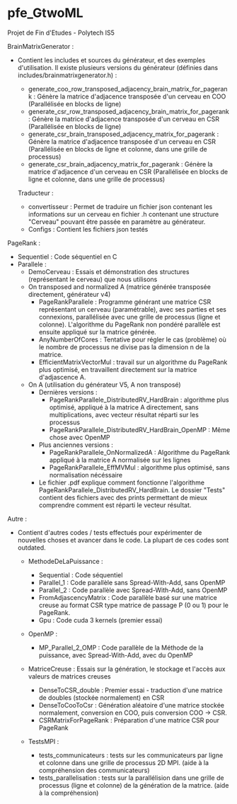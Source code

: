 # pfe_GtwoML
Projet de Fin d'Etudes - Polytech IS5

BrainMatrixGenerator :
- Contient les includes et sources du générateur, et des exemples d'utilisation. Il existe plusieurs versions du générateur (définies dans includes/brainmatrixgenerator.h) :
	- generate_coo_row_transposed_adjacency_brain_matrix_for_pagerank : Génère la matrice d'adjacence transposée d'un cerveau en COO (Parallélisée en blocks de ligne)
	- generate_csr_row_transposed_adjacency_brain_matrix_for_pagerank : Génère la matrice d'adjacence transposée d'un cerveau en CSR (Parallélisée en blocks de ligne)
	- generate_csr_brain_transposed_adjacency_matrix_for_pagerank : Génère la matrice d'adjacence transposée d'un cerveau en CSR (Parallélisée en blocks de ligne et colonne, dans une grille de processus)
	- generate_csr_brain_adjacency_matrix_for_pagerank : Génère la matrice d'adjacence d'un cerveau en CSR (Parallélisée en blocks de ligne et colonne, dans une grille de processus)

	Traducteur :
	- convertisseur : Permet de traduire un fichier json contenant les informations sur un cerveau en fichier .h contenant une structure "Cerveau" pouvant être passée en paramètre au générateur.
	- Configs : Contient les fichiers json testés

PageRank :
- Sequentiel : Code séquentiel en C
- Parallele :
	- DemoCerveau : Essais et démonstration des structures (représentant le cerveau) que nous utilisons
	- On transposed and normalized A (matrice générée transposée directement, générateur v4)
		- PageRankParallele : Programme générant une matrice CSR représentant un cerveau (paramétrable), avec ses parties et ses connexions, parallélisée avec une grille de processus (ligne et colonne).
		L'algorithme du PageRank non pondéré parallèle est ensuite appliqué sur la matrice générée.
		- AnyNumberOfCores : Tentative pour régler le cas (problème) où le nombre de processus ne divise pas la dimension n de la matrice.
		- EfficientMatrixVectorMul : travail sur un algorithme du PageRank plus optimisé, en travaillent directement sur la matrice d'adjascence A.
	- On A (utilisation du générateur V5, A non transposé)
		- Dernières versions :
			- PageRankParallele_DistributedRV_HardBrain : algorithme plus optimisé, appliqué à la matrice A directement, sans multiplications, avec vecteur résultat réparti sur les processus
			- PageRankParallele_DistributedRV_HardBrain_OpenMP : Même chose avec OpenMP
		- Plus anciennes versions :
			- PageRankParallele_OnNormalizedA : Algorithme du PageRank appliqué à la matrice A normalisée sur les lignes
			- PageRankParallele_EffMVMul : algorithme plus optimisé, sans normalisation nécéssaire
		- Le fichier .pdf explique comment fonctionne l'algorithme PageRankParallele_DistributedRV_HardBrain. Le dossier "Tests" contient des fichiers avec des prints permettant de mieux comprendre comment est réparti le vecteur résultat.

Autre :
- Contient d'autres codes / tests effectués pour expérimenter de nouvelles choses et avancer dans le code. La plupart de ces codes sont outdated.
	- MethodeDeLaPuissance :
		- Sequential : Code séquentiel
		- Parallel_1 : Code parallèle sans Spread-With-Add, sans OpenMP
		- Parallel_2 : Code parallèle avec Spread-With-Add, sans OpenMP
		- FromAdjascencyMatrix : Code parallèle basé sur une matrice creuse au format CSR type matrice de passage P (0 ou 1) pour le PageRank.
		- Gpu : Code cuda 3 kernels (premier essai)

	- OpenMP :
		- MP_Parallel_2_OMP : Code parallèle de la Méthode de la puissance, avec Spread-With-Add, avec du OpenMP

	- MatriceCreuse : Essais sur la génération, le stockage et l'accès aux valeurs de matrices creuses
		- DenseToCSR_double : Premier essai - traduction d'une matrice de doubles (stockée normalement) en CSR
		- DenseToCooToCsr : Génération aléatoire d'une matrice stockée normalement, conversion en COO, puis conversion COO -> CSR.
		- CSRMatrixForPageRank : Préparation d'une matrice CSR pour PageRank

	- TestsMPI :
		- tests_communicateurs : tests sur les communicateurs par ligne et colonne dans une grille de processus 2D MPI. (aide à la compréhension des communicateurs)
		- tests_parallelisation : tests sur la parallélision dans une grille de processus (ligne et colonne) de la génération de la matrice. (aide à la compréhension)